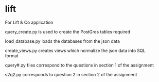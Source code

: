 # lift
For Lift &amp; Co application

query_create.py is used to create the PostGres tables required

load_database.py loads the databases from the json data

create_views.py creates views which normalize the json data into SQL format

query#.py files correspond to the questions in section 1 of the assignment

s2q2.py corresponds to question 2 in section 2 of the assignment
